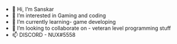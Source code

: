 - 👋 Hi, I’m Sanskar
- 👀 I’m interested in Gaming and coding 
- 🌱 I’m currently learning- game developing
- 💞️ I’m looking to collaborate on - veteran level programming stuff
- 📫 DISCORD - NUX#5558

<!---
Sanskar099/Sanskar099 is a ✨ special ✨ repository because its `README.md` (this file) appears on your GitHub profile.
You can click the Preview link to take a look at your changes.
--->
